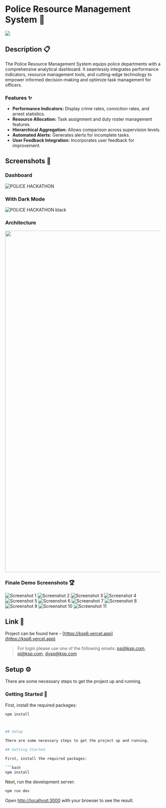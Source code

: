 # Police Resource Management System 🚓

<a href="https://ksp6.vercel.app/" target="_blank">
<img src="https://github.com/anmolwadhwaxx/ksp5/assets/94642300/12c30b32-1135-48a9-927a-b2308e8ecd33">
</a>

## Description 📋

The Police Resource Management System equips police departments with a comprehensive analytical dashboard. It seamlessly integrates performance indicators, resource management tools, and cutting-edge technology to empower informed decision-making and optimize task management for officers.

### Features ✨

- **Performance Indicators:** Display crime rates, conviction rates, and arrest statistics.
- **Resource Allocation:** Task assignment and duty roster management features.
- **Hierarchical Aggregation:** Allows comparison across supervision levels.
- **Automated Alerts:** Generates alerts for incomplete tasks.
- **User Feedback Integration:** Incorporates user feedback for improvement.

## Screenshots 📸

### Dashboard
![POLICE HACKATHON](https://github.com/anmolwadhwaxx/ksp5/assets/94642300/80354546-3746-4d44-b14d-d4a60228efa7)

### With Dark Mode
![POLICE HACKATHON black](https://github.com/anmolwadhwaxx/ksp5/assets/94642300/81baf2cc-6f9c-40aa-8efc-9ae0a194c361)

### Architecture
<img src="https://github.com/anmolwadhwaxx/ksp5/assets/94642300/7a5c9b14-729b-4224-92f6-78640a60eb0b" width="1100">

### Finale Demo Screenshots 🏆

![Screenshot 1](https://github.com/Aakashdeep-Srivastava/PRM_Karnataka/blob/main/1.png)
![Screenshot 2](https://github.com/Aakashdeep-Srivastava/PRM_Karnataka/blob/main/2.png)
![Screenshot 3](https://github.com/Aakashdeep-Srivastava/PRM_Karnataka/blob/main/3.png)
![Screenshot 4](https://github.com/Aakashdeep-Srivastava/PRM_Karnataka/blob/main/4.png)
![Screenshot 5](https://github.com/Aakashdeep-Srivastava/PRM_Karnataka/blob/main/5.png)
![Screenshot 6](https://github.com/Aakashdeep-Srivastava/PRM_Karnataka/blob/main/6.png)
![Screenshot 7](https://github.com/Aakashdeep-Srivastava/PRM_Karnataka/blob/main/7.png)
![Screenshot 8](https://github.com/Aakashdeep-Srivastava/PRM_Karnataka/blob/main/8.png)
![Screenshot 9](https://github.com/Aakashdeep-Srivastava/PRM_Karnataka/blob/main/9.png)
![Screenshot 10](https://github.com/Aakashdeep-Srivastava/PRM_Karnataka/blob/main/10.png)
![Screenshot 11](https://github.com/Aakashdeep-Srivastava/PRM_Karnataka/blob/main/11.png)

## Link 🔗

Project can be found here - [https://ksp6.vercel.app](https://ksp6.vercel.app)
> For login please use one of the following emails: psi@ksp.com, pi@ksp.com, dysp@ksp.com

## Setup ⚙️

There are some necessary steps to get the project up and running.

### Getting Started 🚀

First, install the required packages:

```bash
npm install



## Setup

There are some necessary steps to get the project up and running.

## Getting Started

First, install the required packages:

```bash
npm install
```

Next, run the development server:

```bash
npm run dev
```

Open [http://localhost:3000](http://localhost:3000) with your browser to see the result.
